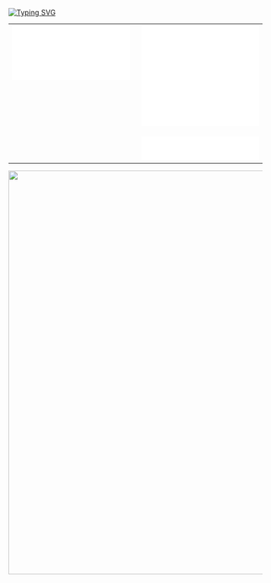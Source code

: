 [![Typing SVG](https://readme-typing-svg.herokuapp.com?font=Winky+Rough&pause=1000&color=0067FF&vCenter=true&repeat=false&width=435&height=20&lines=Hi+there%2C+I'm+developing+games)](https://git.io/typing-svg)

<table>
  <tr>
    <td style="vertical-align: top;">
      <img src="/metrics.base.svg" width="400" alt="Metrics Base" />
    </td>
    <td style="vertical-align: top; padding-left: 16px;">
      <img
        src="/metrics.plugin.languages.svg"
        width="400"
        height="200"
        alt="Language Metrics Large"
      /><br/><br/>
      <img
        src="/metrics.plugin.topics.icons.svg"
        width="400"
        alt="Language Metrics Small"
      />
    </td>
  </tr>
</table>

<img src="https://github-readme-activity-graph.vercel.app/graph?username=Ornste1n&theme=github-compact" width="855" height="800">
